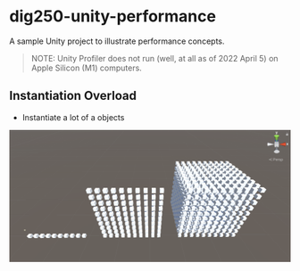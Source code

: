 


# dig250-unity-performance

A sample Unity project to illustrate performance concepts.


> NOTE: Unity Profiler does not run (well, at all as of 2022 April 5) on Apple Silicon (M1) computers.




## Instantiation Overload

- Instantiate a lot of a objects

<a href="Assets/_screenshots/screenshot-instantiation-overload.png"><img width="700" src="Assets/_screenshots/screenshot-instantiation-overload.png"></a>
